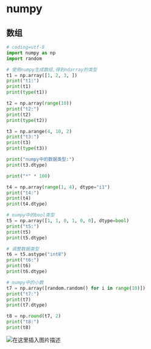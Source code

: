 # numpy
## 数组

```python
# coding=utf-8
import numpy as np
import random

# 使用numpy生成数组,得到ndarray的类型
t1 = np.array([1, 2, 3, ])
print("t1:")
print(t1)
print(type(t1))

t2 = np.array(range(10))
print("t2:")
print(t2)
print(type(t2))

t3 = np.arange(4, 10, 2)
print("t3:")
print(t3)
print(type(t3))

print("numpy中的数据类型:")
print(t3.dtype)

print("*" * 100)

t4 = np.array(range(1, 4), dtype="i1")
print("t4:")
print(t4)
print(t4.dtype)

# numpy中的bool类型
t5 = np.array([1, 1, 0, 1, 0, 0], dtype=bool)
print("t5:")
print(t5)
print(t5.dtype)

# 调整数据类型
t6 = t5.astype("int8")
print("t6:")
print(t6)
print(t6.dtype)

# numpy中的小数
t7 = np.array([random.random() for i in range(10)])
print("t7:")
print(t7)
print(t7.dtype)

t8 = np.round(t7, 2)
print("t8:")
print(t8)

```
![在这里插入图片描述](https://img-blog.csdnimg.cn/3d222e679678478cb3b7ddde9e6c507d.png?x-oss-process=image/watermark,type_ZHJvaWRzYW5zZmFsbGJhY2s,shadow_50,text_Q1NETiBAaGFuaHkyNDE2,size_20,color_FFFFFF,t_70,g_se,x_16)